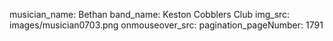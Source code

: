 musician_name: Bethan
band_name: Keston Cobblers Club
img_src: images/musician0703.png
onmouseover_src: 
pagination_pageNumber: 1791